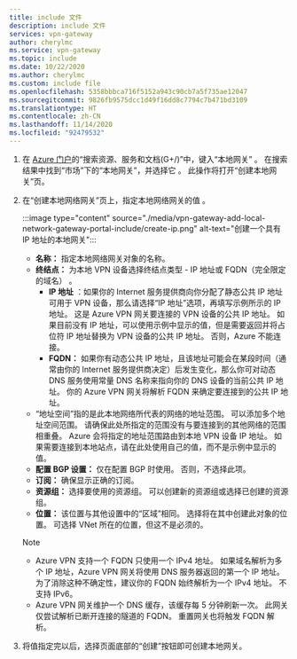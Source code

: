 ```yaml
---
title: include 文件
description: include 文件
services: vpn-gateway
author: cherylmc
ms.service: vpn-gateway
ms.topic: include
ms.date: 10/22/2020
ms.author: cherylmc
ms.custom: include file
ms.openlocfilehash: 5358bbbca716f5152a943c90cb7a5f735ae12047
ms.sourcegitcommit: 9826fb9575dcc1d49f16dd8c7794c7b471bd3109
ms.translationtype: HT
ms.contentlocale: zh-CN
ms.lasthandoff: 11/14/2020
ms.locfileid: "92479532"
---
```

1. 在 [Azure 门户](https://portal.azure.com)的“搜索资源、服务和文档(G+/)”中，键入“本地网关” 。 在搜索结果中找到“市场”下的“本地网关”，并选择它 。 此操作将打开“创建本地网关”页。
1. 在“创建本地网络网关”页上，指定本地网络网关的值  。

   :::image type="content" source="./media/vpn-gateway-add-local-network-gateway-portal-include/create-ip.png" alt-text="创建一个具有 IP 地址的本地网关":::

   * **名称：** 指定本地网络网关对象的名称。
   * **终结点：** 为本地 VPN 设备选择终结点类型 - IP 地址或 FQDN（完全限定的域名） 。
      * **IP 地址** ：如果你的 Internet 服务提供商向你分配了静态公共 IP 地址可用于 VPN 设备，那么请选择“IP 地址”选项，再填写示例所示的 IP 地址。 这是 Azure VPN 网关要连接的 VPN 设备的公共 IP 地址。 如果目前没有 IP 地址，可以使用示例中显示的值，但是需要返回并将占位符 IP 地址替换为 VPN 设备的公共 IP 地址。 否则，Azure 不能连接。
      * **FQDN：** 如果你有动态公共 IP 地址，且该地址可能会在某段时间（通常由你的 Internet 服务提供商决定）后发生变化，那么你可对动态 DNS 服务使用常量 DNS 名称来指向你的 DNS 设备的当前公共 IP 地址。 你的 Azure VPN 网关将解析 FQDN 来确定要连接到的公共 IP 地址。 
   * “地址空间”指的是此本地网络所代表的网络的地址范围。 可以添加多个地址空间范围。 请确保此处所指定的范围没有与要连接到的其他网络的范围相重叠。 Azure 会将指定的地址范围路由到本地 VPN 设备 IP 地址。 如果需要连接到本地站点，请在此处使用自己的值，而不是示例中显示的值。
   * **配置 BGP 设置：** 仅在配置 BGP 时使用。 否则，不选择此项。
   * **订阅：** 确保显示正确的订阅。
   * **资源组：** 选择要使用的资源组。 可以创建新的资源组或选择已创建的资源组。
   * **位置：** 该位置与其他设置中的“区域”相同。 选择将在其中创建此对象的位置。 可选择 VNet 所在的位置，但这不是必须的。

   > [!NOTE]
   >
   > * Azure VPN 支持一个 FQDN 只使用一个 IPv4 地址。 如果域名解析为多个 IP 地址，Azure VPN 网关将使用 DNS 服务器返回的第一个 IP 地址。 为了消除这种不确定性，建议你的 FQDN 始终解析为一个 IPv4 地址。 不支持 IPv6。
   > * Azure VPN 网关维护一个 DNS 缓存，该缓存每 5 分钟刷新一次。 此网关仅尝试解析已断开连接的隧道的 FQDN。 重置网关也将触发 FQDN 解析。
   >

1. 将值指定完以后，选择页面底部的“创建”按钮即可创建本地网关。
